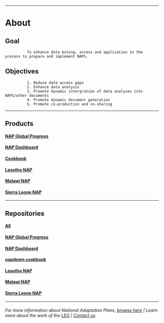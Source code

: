 
----------

# About
## Goal   
              To enhance data mining, access and application in the process to prepare and implement NAPS.   

## Objectives  
              1. Reduce data access gaps    
              2. Enhance data analysis    
              3. Promote dynamic intergration of data analyses into NAPS/other documents    
              4. Promote dynamic document generation      
              5. Promote co-production and co-sharing     

----

## Products                                                                                                      
####  [NAP Global Progress](https://napdown.github.io/NAP-Global-Progress/)                                
#### [NAP Dashboard](https://napdown.github.io/O-NAPs-Dashboard/)                                          
#### [Cookbook](https://napdown.github.io/NAPdown/)                                                        
#### [Lesotho NAP](https://napdown.github.io/Lesotho/)                                                     
#### [Malawi NAP](https://napdown.github.io/Malawi-uon/)
#### [Sierra Leone NAP](https://napdown.github.io/Sierra-Leone/)

----------
## Repositories
#### [All](https://github.com/napdown)
#### [NAP Global Progress](https://github.com/napdown/NAP-Global-Progress)
#### [NAP Dashboard](https://github.com/napdown/O-NAPs-Dashboard)
#### [napdown cookbook](https://github.com/napdown/NAPdown)
#### [Lesotho NAP](https://github.com/napdown/Lesotho)
#### [Malawi NAP](https://github.com/napdown/Malawi-uon)
#### [Sierra Leone NAP](https://github.com/napdown/Sierra-Leone)



-----

###### For more information about National Adaptation Plans, [browse here](https://www4.unfccc.int/sites/NAPC/Pages/national-adaptation-plans.aspx)        |           Learn more about the work of the [LEG](https://unfccc.int/LEG)             |            [Contact us](mailto:opennapdown@gmail.com) 

